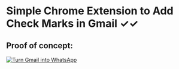 # Simple Chrome Extension to Add Check Marks in Gmail ✓✓

Proof of concept:
---------------

[![Turn Gmail into WhatsApp](https://img.youtube.com/vi/8ZQzxbLEs64/0.jpg)](https://www.youtube.com/watch?v=8ZQzxbLEs64)

